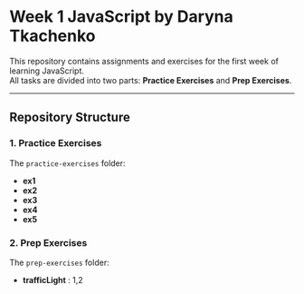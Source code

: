 # Week 1 JavaScript by Daryna Tkachenko

This repository contains assignments and exercises for the first week of learning JavaScript.  
All tasks are divided into two parts: **Practice Exercises** and **Prep Exercises**.

---

## Repository Structure

### 1. Practice Exercises
The `practice-exercises` folder:
- **ex1** 
- **ex2** 
- **ex3**
- **ex4** 
- **ex5** 


### 2. Prep Exercises
The `prep-exercises` folder:
- **trafficLight** : 1,2

